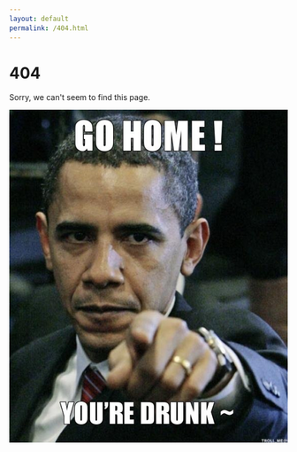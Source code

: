 ```yaml
---
layout: default
permalink: /404.html
---
```


<div class="row">
  <h1>404</h1>
  <p>Sorry, we can't seem to find this page.</p>
  <a href='/'><img src='/images/go-home-youre-drunk.jpg'></a>
</div>
